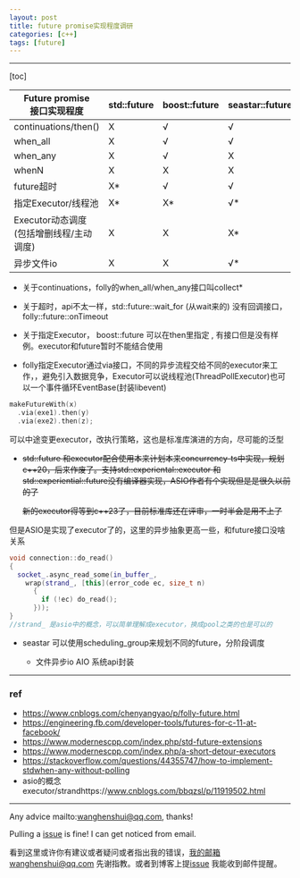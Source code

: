 ```yaml
---
layout: post
title: future promise实现程度调研
categories: [c++]
tags: [future]
---
```

  

---

[toc]

| Future promise<br>接口实现程度              | std::future | boost::future | seastar::future | Folly::Future |
| ------------------------------------------- | ----------- | ------------- | --------------- | ------------- |
| continuations/then()                        | X           | √             | √               | √             |
| when_all                                    | X           | √             | √               | √*            |
| when_any                                    | X           | √             | X               | √             |
| whenN                                       | X           | X             | X               | √             |
| future超时                                  | X*          | √             | √               | √             |
| 指定Executor/线程池                         | X*          | X*            | √*              | √             |
| Executor动态调度<br>(包括增删线程/主动调度) | X           | X             | X*              | X*            |
| 异步文件io                                  | X           | X             | √*              | √*            |



- 关于continuations，folly的when_all/when_any接口叫collect*

- 关于超时，api不太一样，std::future::wait_for (从wait来的) 没有回调接口，folly::future::onTimeout

- 关于指定Executor， boost::future 可以在then里指定 , 有接口但是没有样例。executor和future暂时不能结合使用

  

- folly指定Executor通过via接口，不同的异步流程交给不同的executor来工作，，避免引入数据竞争，Executor可以说线程池(ThreadPollExecutor)也可以一个事件循环EventBase(封装libevent)

```c++
makeFutureWith(x)
  .via(exe1).then(y)
  .via(exe2).then(z);
```

可以中途变更executor，改执行策略，这也是标准库演进的方向，尽可能的泛型

- ~~std::future 和executor配合使用本来计划本来concurrency-ts中实现，规划c++20，后来作废了。支持std::experiental::executor 和std::experiential::future没有编译器实现，ASIO作者有个实现但是是很久以前的了~~

  ~~新的executor得等到c++23了，目前标准库还在评审，一时半会是用不上了~~

但是ASIO是实现了executor了的，这里的异步抽象更高一些，和future接口没啥关系

```c++
void connection::do_read() 
{
  socket_.async_read_some(in_buffer_, 
    wrap(strand_, [this](error_code ec, size_t n)
      {
        if (!ec) do_read();
      }));
}
//strand_ 是asio中的概念，可以简单理解成executor，换成pool之类的也是可以的 
```

- seastar 可以使用scheduling_group来规划不同的future，分阶段调度

  - 文件异步io AIO 系统api封装



---

### ref

- https://www.cnblogs.com/chenyangyao/p/folly-future.html
- https://engineering.fb.com/developer-tools/futures-for-c-11-at-facebook/
- https://www.modernescpp.com/index.php/std-future-extensions
- https://www.modernescpp.com/index.php/a-short-detour-executors
- https://stackoverflow.com/questions/44355747/how-to-implement-stdwhen-any-without-polling
- asio的概念 executor/strandhttps://www.cnblogs.com/bbqzsl/p/11919502.html




---

Any advice mailto:wanghenshui@qq.com, thanks! 

Pulling a [issue](https://github.com/wanghenshui/wanghenshui.github.io/issues/new) is fine! I can get noticed from email.

看到这里或许你有建议或者疑问或者指出我的错误，我的邮箱wanghenshui@qq.com 先谢指教。或者到博客上提[issue](https://github.com/wanghenshui/wanghenshui.github.io/issues/new) 我能收到邮件提醒。